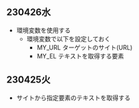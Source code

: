 ## 230426水

- 環境変数を使用する
  - 環境変数で以下を設定しておく
    - MY_URL ターゲットのサイト(URL)
    - MY_EL  テキストを取得する要素

## 230425火

- サイトから指定要素のテキストを取得する
